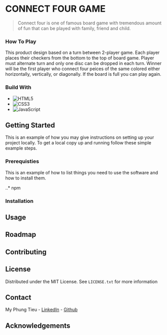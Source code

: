 # CONNECT FOUR GAME
> Connect four is one of famous board game with tremendous amount of fun that can be played with family, friend and child.


### How To Play
This product design based on a turn between 2-player game. Each player places their checkers from the bottom to the top of board game.
Player must alternate turn and only one disc can be dropped in each turn. 
Winner will be the first player who connect four peices of the same colored either horizontally, vertically, or diagonally.
If the board is full you can play again.

### Build With
- ![HTML5](https://img.shields.io/badge/html5-%23E34F26.svg?style=for-the-badge&logo=html5&logoColor=white)
- ![CSS3](https://img.shields.io/badge/css3-%231572B6.svg?style=for-the-badge&logo=css3&logoColor=white)
- ![JavaScript](https://img.shields.io/badge/javascript-%23323330.svg?style=for-the-badge&logo=javascript&logoColor=%23F7DF1E)



## Getting Started
This is an example of how you may give instructions on setting up your project locally. To get a local copy up and running follow these simple example steps.

### Prerequisties
This is an example of how to list things you need to use the software and how to install them.

..* npm


### Installation

## Usage

## Roadmap

## Contributing


## License
Distributed under the MIT License. See `LICENSE.txt` for more information

## Contact
My Phung Tieu - [LinkedIn](https://www.linkedin.com/in/my-phung-tieu-0bba22219/) - [Github](https://github.com/tmp03099)

## Acknowledgements



